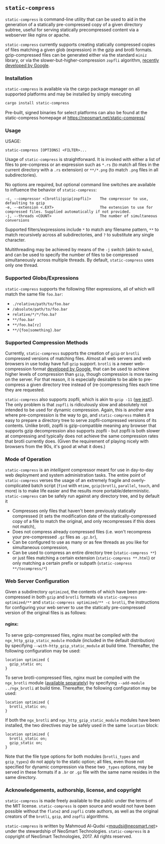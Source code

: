 ## `static-compress`

`static-compress` is command-line utility that can be used to aid in the generation of a statically pre-compressed copy of a given directory subtree, useful for serving statically precompressed content via a webserver like nginx or apache.

`static-compress` currently supports creating statically compressed copies of files matching a given glob (expression) in the gzip and brotli formats. gzip-compressed files can be generated either via the standard `miniz` library, or via the slower-but-higher-compression `zopfli` algorithm, [recently developed by Google](https://en.wikipedia.org/wiki/Zopfli).

### Installation

`static-compress` is available via the cargo package manager on all supported platforms and may be installed by simply executing

```bash
cargo install static-compress
```

Pre-built, signed binaries for select platforms can also be found at the static-compress homepage at 
https://neosmart.net/static-compress/

### Usage

USAGE:

    static-compress [OPTIONS] <FILTER>...
Usage of `static-compress` is straightforward. It is invoked with either a list of files to pre-compress or an expression such as `*.rs` (to match all files in the current directory with a `.rs` extension) or `**/*.png` (to match `.png` files in all subdirectories). 

No options are required, but optional command line switches are available to influence the behavior of `static-compress`:

    -c, --compressor <[brotli|gzip|zopfli]>    The compressor to use, defaulting to gzip
    -e, --extension <.EXT>                     The extension to use for compressed files. Supplied automatically if not provided.
    -j, --threads <COUNT>                      The number of simultaneous conversions

Supported filters/expressions include `*` to match any filename pattern, `**` to match recursively across all subdirectories, and `?` to substitute any single character. 

Multithreading may be achieved by means of the `-j` switch (akin to `make`), and can be used to specify the number of files to be compressed simultaneously across multiple threads. By default, `static-compress` uses only one thread.

### Supported Globs/Expressions

`static-compress` supports the following filter expressions, all of which will match the same file `foo.bar`:

* `./relative/path/to/foo.bar`
* `/absolute/path/to/foo.bar`
* `relative/*/*/foo.ba?`
* `**/foo.bar`
* `**/foo.ba[rz]`
* `**/{foo|something}.bar`

### Supported Compression Methods

Currently, `static-compress` supports the creation of `gzip` or `brotli` compressed versions of matching files. Almost all web servers and web browsers in use today have full `gzip` support. `brotli` is a newer web-compression format [developed by Google](https://en.wikipedia.org/wiki/Brotli), that can be used to achieve higher levels of compression than `gzip`, though compression is more taxing on the server. For that reason, it is especially desirable to be able to pre-compress a given directory tree instead of (re-)compressing files each time they are requested.

`static-compress` also supports zopfli, which is akin to `gzip -11` ([we jest!](https://www.youtube.com/watch?v=KOO5S4vxi0o)). The only problem is that `zopfli` is ridiculously slow and absolutely not intended to be used for dynamic compression. Again, this is another area where pre-compression is the way to go, and `static-compress` makes it easy to prepare a directory tree to serve zopfli-compressed versions of its contents. Unlike brotli, zopfli is gzip-compatible meaning any browser that supports gzip decompression also supports zopfli - but zopfli is both slower at compressing and typically does not achieve the same compression rates that brotli currently does. (Given the requirement of playing nicely with browsers from the 90s, it's good at what it does.)

### Mode of Operation

`static-compress` is an *intelligent* compressor meant for use in day-to-day web deployment and system administration tasks. The entire point of `static-compress` verses the usage of an extremely fragile and overly-complicated batch script (`find` with `mtime`, `gzip|brotli`, `parallel`, `touch`, and more) is to make life easier and the results more portable/deterministic. `static-compress` can be safely run against any directory tree, and by default it

* Compresses only files that haven't been previously statically compressed (it sets the modification date of the statically-compressed copy of a file to match the original, and only recompresses if this does not match),
* Does not compress already compressed files (i.e. won't recompress your pre-compressed `.gz` files as `.gz.br`),
* Can be configured to use as many or as few threads as you like for simultaneous compression,
* Can be used to compress an entire directory tree (`static-compress **`) or just files matching a certain extension (`static-compress **.html`) or only matching a certain prefix or subpath (`static-compress **/tocompress/*`)

### Web Server Configuration

Given a subdirectory `optimized`, the contents of which have been pre-compressed in both `gzip` and `brotli` formats via `static-compress optimized/**` and `static-compress optimized/** -c brotli`, the instructions for configuring your web server to use the statically pre-compressed version of the original files is as follows:

#### nginx:

To serve gzip-compressed files, nginx must be compiled with the `ngx_http_gzip_static_module` module (included in the default distribution) by specifying `--with-http_gzip_static_module` at build time. Thereafter, the following configuration may be used:

```nginx
location optimized {
  gzip_static on;
}
```

To serve brotli-compressed files, nginx must be compiled with the `ngx_brotli` module ([available separately](https://github.com/google/ngx_brotli)) by specifying `--add-module ../ngx_brotli` at build time. Thereafter, the following configuration may be used:

```nginx
location optimized {
  brotli_static on;
}
```

If both the `ngx_brotli` and `ngx_http_gzip_static_module` modules have been installed, the two directives may be safely used in the same `location` block:

```nginx
location optimized {
  brotli_static on;
  gzip_static on;
}
```

Note that the file type options for both modules (``brotli_types`` and `gzip_types`) do not apply to the static option; all files, even those not specified for dynamic compression via these two `_types` options, may be served in these formats if a `.br` or `.gz` file with the same name resides in the same directory.

### Acknowledgements, authorship, license, and copyright

`static-compress` is made freely available to the public under the terms of the MIT license. `static-compress` is open source and would not have been possible without the `flate2` and `zopfli` crate authors, as well as the original creators of the `brotli`, `gzip`, and `zopfli` algorithms.

`static-compress` is written by Mahmoud Al-Qudsi <[mqudsi@neosmart.net](mailto:mqudsi@neosmart.net)> under the stewardship of NeoSmart Technologies. `static-compress` is a copyright of NeoSmart Technologies, 2017. All rights reserved.